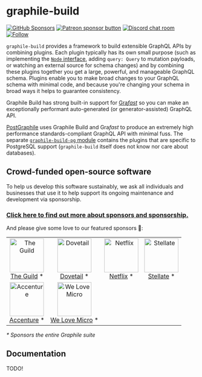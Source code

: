 # graphile-build

[![GitHub Sponsors](https://img.shields.io/github/sponsors/benjie?color=ff69b4&label=github%20sponsors)](https://github.com/sponsors/benjie)
[![Patreon sponsor button](https://img.shields.io/badge/sponsor-via%20Patreon-orange.svg)](https://patreon.com/benjie)
[![Discord chat room](https://img.shields.io/discord/489127045289476126.svg)](http://discord.gg/graphile)
[![Follow](https://img.shields.io/badge/twitter-@GraphileHQ-blue.svg)](https://twitter.com/GraphileHQ)

`graphile-build` provides a framework to build extensible GraphQL APIs by
combining plugins. Each plugin typically has its own small purpose (such as
implementing the [`Node` interface][global-object-identification], adding
`query: Query` to mutation payloads, or watching an external source for schema
changes) and by combining these plugins together you get a large, powerful, and
manageable GraphQL schema. Plugins enable you to make broad changes to your
GraphQL schema with minimal code, and because you're changing your schema in
broad ways it helps to guarantee consistency.

Graphile Build has strong built-in support for [Gra*fast*](https://grafast.org)
so you can make an exceptionally performant auto-generated (or
generator-assisted) GraphQL API.

[PostGraphile](https://github.com/graphile/postgraphile) uses Graphile Build and
Gra*fast* to produce an extremely high performance standards-compliant GraphQL
API with minimal fuss. The separate
[`graphile-build-pg` module](../graphile-build-pg/README.md) contains the
plugins that are specific to PostgreSQL support (`graphile-build` itself does
not know nor care about databases).

<!-- SPONSORS_BEGIN -->

## Crowd-funded open-source software

To help us develop this software sustainably, we ask all individuals and
businesses that use it to help support its ongoing maintenance and development
via sponsorship.

### [Click here to find out more about sponsors and sponsorship.](https://www.graphile.org/sponsor/)

And please give some love to our featured sponsors 🤩:

<table><tr>
<td align="center"><a href="https://www.the-guild.dev/"><img src="https://graphile.org/images/sponsors/theguild.png" width="90" height="90" alt="The Guild" /><br />The Guild</a> *</td>
<td align="center"><a href="https://dovetailapp.com/"><img src="https://graphile.org/images/sponsors/dovetail.png" width="90" height="90" alt="Dovetail" /><br />Dovetail</a> *</td>
<td align="center"><a href="https://www.netflix.com/"><img src="https://graphile.org/images/sponsors/Netflix.png" width="90" height="90" alt="Netflix" /><br />Netflix</a> *</td>
<td align="center"><a href="https://stellate.co/"><img src="https://graphile.org/images/sponsors/Stellate.png" width="90" height="90" alt="Stellate" /><br />Stellate</a> *</td>
</tr><tr>
<td align="center"><a href="https://www.accenture.com/"><img src="https://graphile.org/images/sponsors/accenture.svg" width="90" height="90" alt="Accenture" /><br />Accenture</a> *</td>
<td align="center"><a href="https://microteam.io/"><img src="https://graphile.org/images/sponsors/micro.png" width="90" height="90" alt="We Love Micro" /><br />We Love Micro</a> *</td>
</tr></table>

<em>\* Sponsors the entire Graphile suite</em>

<!-- SPONSORS_END -->

## Documentation

TODO!

[global-object-identification]:
  https://relay.dev/graphql/objectidentification.htm
